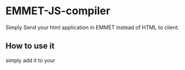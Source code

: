# EMMET-JS-compiler
Simply Send your html application in EMMET instead of HTML to client. 

## How to use it
simply add it to your <script src="path/to/emmet.js">
and you can use it in 2 ways:

### Append directly
You can create HTML elements and append them directly to document body or another existing DOM Element:
  
EMMET.apped (DOMElement, \`div.class#id[Style="color:red"]+p{Hello this is the new era of EMMET}\`);
or
  
### Create Html using parser
  
  
let html = EMMET.parse( \`div.class#id[Style="color:red"]+p{Hello this is the new era of EMMET}\`);
